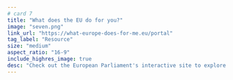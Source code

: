 ```yaml
---
# card 7
title: "What does the EU do for you?"
image: "seven.png"
link_url: "https://what-europe-does-for-me.eu/portal"
tag_label: "Resource"
size: "medium"
aspect_ratio: "16-9"
include_highres_image: true
desc: "Check out the European Parliament's interactive site to explore the impact of projects, policies and initiatives across the EU."
---
```

